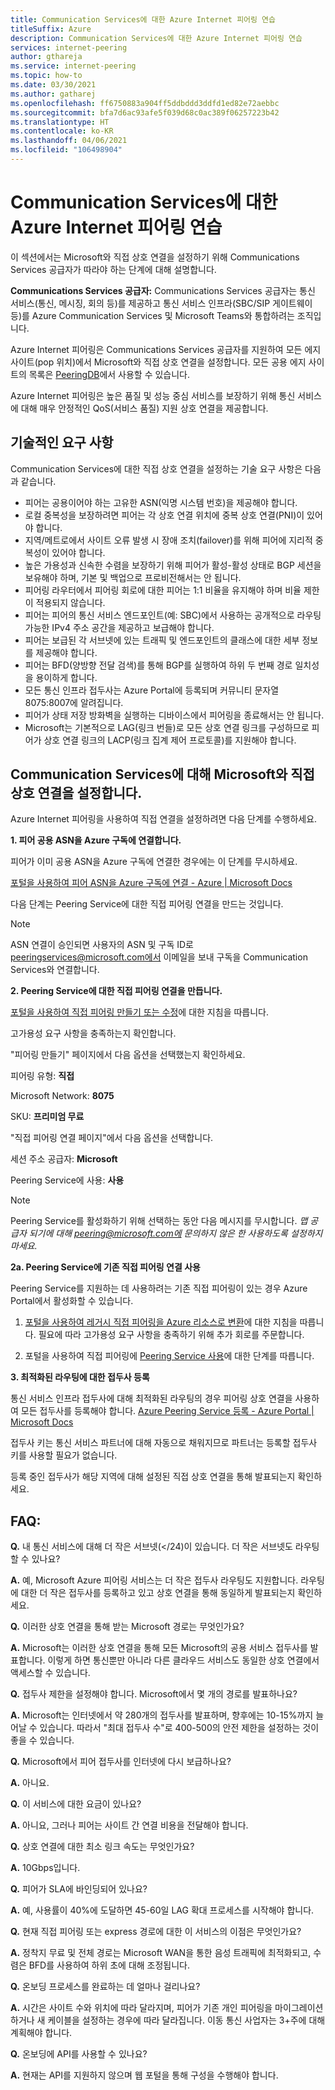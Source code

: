 ```yaml
---
title: Communication Services에 대한 Azure Internet 피어링 연습
titleSuffix: Azure
description: Communication Services에 대한 Azure Internet 피어링 연습
services: internet-peering
author: gthareja
ms.service: internet-peering
ms.topic: how-to
ms.date: 03/30/2021
ms.author: gatharej
ms.openlocfilehash: ff6750883a904ff5ddbddd3ddfd1ed82e72aebbc
ms.sourcegitcommit: bfa7d6ac93afe5f039d68c0ac389f06257223b42
ms.translationtype: HT
ms.contentlocale: ko-KR
ms.lasthandoff: 04/06/2021
ms.locfileid: "106498904"
---
```

# <a name="azure-internet-peering-for-communications-services-walkthrough"></a>Communication Services에 대한 Azure Internet 피어링 연습

이 섹션에서는 Microsoft와 직접 상호 연결을 설정하기 위해 Communications Services 공급자가 따라야 하는 단계에 대해 설명합니다.

**Communications Services 공급자:** Communications Services 공급자는 통신 서비스(통신, 메시징, 회의 등)를 제공하고 통신 서비스 인프라(SBC/SIP 게이트웨이 등)를 Azure Communication Services 및 Microsoft Teams와 통합하려는 조직입니다. 

Azure Internet 피어링은 Communications Services 공급자를 지원하여 모든 에지 사이트(pop 위치)에서 Microsoft와 직접 상호 연결을 설정합니다. 모든 공용 에지 사이트의 목록은 [PeeringDB](https://www.peeringdb.com/net/694)에서 사용할 수 있습니다.

Azure Internet 피어링은 높은 품질 및 성능 중심 서비스를 보장하기 위해 통신 서비스에 대해 매우 안정적인 QoS(서비스 품질) 지원 상호 연결을 제공합니다.

## <a name="technical-requirements"></a>기술적인 요구 사항
Communication Services에 대한 직접 상호 연결을 설정하는 기술 요구 사항은 다음과 같습니다.
-   피어는 공용이어야 하는 고유한 ASN(익명 시스템 번호)을 제공해야 합니다.
-   로컬 중복성을 보장하려면 피어는 각 상호 연결 위치에 중복 상호 연결(PNI)이 있어야 합니다.
-   지역/메트로에서 사이트 오류 발생 시 장애 조치(failover)를 위해 피어에 지리적 중복성이 있어야 합니다.
-   높은 가용성과 신속한 수렴을 보장하기 위해 피어가 활성-활성 상태로 BGP 세션을 보유해야 하며, 기본 및 백업으로 프로비전해서는 안 됩니다.
-   피어링 라우터에서 피어링 회로에 대한 피어는 1:1 비율을 유지해야 하며 비율 제한이 적용되지 않습니다.
-   피어는 피어의 통신 서비스 엔드포인트(예: SBC)에서 사용하는 공개적으로 라우팅 가능한 IPv4 주소 공간을 제공하고 보급해야 합니다. 
-   피어는 보급된 각 서브넷에 있는 트래픽 및 엔드포인트의 클래스에 대한 세부 정보를 제공해야 합니다. 
-   피어는 BFD(양방향 전달 검색)를 통해 BGP를 실행하여 하위 두 번째 경로 일치성을 용이하게 합니다.
-   모든 통신 인프라 접두사는 Azure Portal에 등록되며 커뮤니티 문자열 8075:8007에 알려집니다.
-   피어가 상태 저장 방화벽을 실행하는 디바이스에서 피어링을 종료해서는 안 됩니다. 
-   Microsoft는 기본적으로 LAG(링크 번들)로 모든 상호 연결 링크를 구성하므로 피어가 상호 연결 링크의 LACP(링크 집계 제어 프로토콜)를 지원해야 합니다.

## <a name="establishing-direct-interconnect-with-microsoft-for-communications-services"></a>Communication Services에 대해 Microsoft와 직접 상호 연결을 설정합니다.

Azure Internet 피어링을 사용하여 직접 연결을 설정하려면 다음 단계를 수행하세요.

**1. 피어 공용 ASN을 Azure 구독에 연결합니다.**

피어가 이미 공용 ASN을 Azure 구독에 연결한 경우에는 이 단계를 무시하세요.

[포털을 사용하여 피어 ASN을 Azure 구독에 연결 - Azure | Microsoft Docs](https://docs.microsoft.com/azure/internet-peering/howto-subscription-association-portal)

다음 단계는 Peering Service에 대한 직접 피어링 연결을 만드는 것입니다.

> [!NOTE]
> ASN 연결이 승인되면 사용자의 ASN 및 구독 ID로 peeringservices@microsoft.com에서 이메일을 보내 구독을 Communication Services와 연결합니다. 

**2. Peering Service에 대한 직접 피어링 연결을 만듭니다.**

[포털을 사용하여 직접 피어링 만들기 또는 수정](https://docs.microsoft.com/azure/internet-peering/howto-direct-portal)에 대한 지침을 따릅니다.

고가용성 요구 사항을 충족하는지 확인합니다.

"피어링 만들기" 페이지에서 다음 옵션을 선택했는지 확인하세요.

피어링 유형: **직접**

Microsoft Network: **8075**

SKU: **프리미엄 무료**


"직접 피어링 연결 페이지"에서 다음 옵션을 선택합니다.

세션 주소 공급자: **Microsoft**

Peering Service에 사용: **사용**

> [!NOTE] 
> Peering Service를 활성화하기 위해 선택하는 동안 다음 메시지를 무시합니다.
> *맵 공급자 되기에 대해 peering@microsoft.com에 문의하지 않은 한 사용하도록 설정하지 마세요.*


  **2a. Peering Service에 기존 직접 피어링 연결 사용**

Peering Service를 지원하는 데 사용하려는 기존 직접 피어링이 있는 경우 Azure Portal에서 활성화할 수 있습니다.
1.  [포털을 사용하여 레거시 직접 피어링을 Azure 리소스로 변환](https://docs.microsoft.com/azure/internet-peering/howto-legacy-direct-portal)에 대한 지침을 따릅니다.
필요에 따라 고가용성 요구 사항을 충족하기 위해 추가 회로를 주문합니다.

2.  포털을 사용하여 직접 피어링에 [Peering Service 사용](https://docs.microsoft.com/azure/internet-peering/howto-peering-service-portal)에 대한 단계를 따릅니다.




**3. 최적화된 라우팅에 대한 접두사 등록**

통신 서비스 인프라 접두사에 대해 최적화된 라우팅의 경우 피어링 상호 연결을 사용하여 모든 접두사를 등록해야 합니다.
[Azure Peering Service 등록 - Azure Portal | Microsoft Docs](https://docs.microsoft.com/azure/peering-service/azure-portal)

접두사 키는 통신 서비스 파트너에 대해 자동으로 채워지므로 파트너는 등록할 접두사 키를 사용할 필요가 없습니다. 

등록 중인 접두사가 해당 지역에 대해 설정된 직접 상호 연결을 통해 발표되는지 확인하세요.


## <a name="faqs"></a>FAQ:

**Q.**  내 통신 서비스에 대해 더 작은 서브넷(</24)이 있습니다. 더 작은 서브넷도 라우팅할 수 있나요?

**A.**  예, Microsoft Azure 피어링 서비스는 더 작은 접두사 라우팅도 지원합니다. 라우팅에 대한 더 작은 접두사를 등록하고 있고 상호 연결을 통해 동일하게 발표되는지 확인하세요.

**Q.**  이러한 상호 연결을 통해 받는 Microsoft 경로는 무엇인가요?

**A.** Microsoft는 이러한 상호 연결을 통해 모든 Microsoft의 공용 서비스 접두사를 발표합니다. 이렇게 하면 통신뿐만 아니라 다른 클라우드 서비스도 동일한 상호 연결에서 액세스할 수 있습니다.

**Q.**  접두사 제한을 설정해야 합니다. Microsoft에서 몇 개의 경로를 발표하나요?

**A.** Microsoft는 인터넷에서 약 280개의 접두사를 발표하며, 향후에는 10-15%까지 늘어날 수 있습니다. 따라서 "최대 접두사 수"로 400-500의 안전 제한을 설정하는 것이 좋을 수 있습니다.

**Q.** Microsoft에서 피어 접두사를 인터넷에 다시 보급하나요?

**A.** 아니요.

**Q.** 이 서비스에 대한 요금이 있나요?

**A.** 아니요, 그러나 피어는 사이트 간 연결 비용을 전달해야 합니다.

**Q.** 상호 연결에 대한 최소 링크 속도는 무엇인가요?

**A.** 10Gbps입니다.

**Q.** 피어가 SLA에 바인딩되어 있나요?

**A.** 예, 사용률이 40%에 도달하면 45-60일 LAG 확대 프로세스를 시작해야 합니다.

**Q.** 현재 직접 피어링 또는 express 경로에 대한 이 서비스의 이점은 무엇인가요?

**A.** 정착지 무료 및 전체 경로는 Microsoft WAN을 통한 음성 트래픽에 최적화되고, 수렴은 BFD를 사용하여 하위 초에 대해 조정됩니다.

**Q.** 온보딩 프로세스를 완료하는 데 얼마나 걸리나요?

**A.** 시간은 사이트 수와 위치에 따라 달라지며, 피어가 기존 개인 피어링을 마이그레이션하거나 새 케이블을 설정하는 경우에 따라 달라집니다. 이동 통신 사업자는 3+주에 대해 계획해야 합니다.

**Q.** 온보딩에 API를 사용할 수 있나요?

**A.** 현재는 API를 지원하지 않으며 웹 포털을 통해 구성을 수행해야 합니다. 
